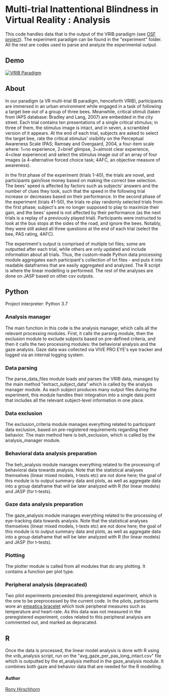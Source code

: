 # Multi-trial Inattentional Blindness in Virtual Reality : Analysis

This code handles data that is the output of the VRIB paradigm (see [OSF project](https://osf.io/648bp/?view_only=c0993dfb69a9473e95f78a76627735c5)). 
The experiment paradigm can be found in the "experiment" folder. All the rest are codes used to parse and analyze the experimental output.

## Demo

[![VRIB Paradigm](http://img.youtube.com/vi/koUr8d4qlR4/0.jpg)](https://youtu.be/koUr8d4qlR4 "Multi-trial Inattentional Blindness in Virtual Reality")

## About

In our paradigm (a VR multi-trial IB paradigm, henceforth VRIB), participants are immersed in an urban environment while engaged in a task of following a target bee out of a group of three bees. 
Meanwhile, critical stimuli (taken from IAPS database: Bradley and Lang, 2007) are embedded in the city street. 
Each trial contains ten presentations of a single critical stimulus; in three of them, the stimulus image is intact, and in seven, a scrambled version of it appears. 
At the end of each trial, subjects are asked to select the target bee, rate the critical stimulus’ visibility on the Perceptual Awareness Scale (PAS; Ramsøy and Overgaard, 2004, a four-item scale where: 1=no experience, 2=brief glimpse, 3=almost clear experience, 4=clear experience) and select the stimulus image out of an array of four images (a 4-alternative forced choice task; 4AFC, an objective measure of awareness). 

In the first phase of the experiment (trials 1-40), the trials are novel, and participants gain/lose money based on making the correct bee selection. The bees' speed is affected by factors such as subjects' answers and the number of clues they took, such that the speed in the following trial increase or decreases based on their performance. 
In the second phase of the experiment (trials 41-50), the trials re-play randomly selected trials from the first phase; subject's are no longer supposed to play to maximize their gain, and the bees' speed is not affected by their performance (as the next trials is a replay of a previously played trial). Participants were instructed to look at the bus stops at the sides of the road, and ignore the bees. Notably, they were still asked all three questions at the end of each trial (select the bee, PAS rating, 4AFC). 

The experiment's output is comprised of multiple txt files; some are outputted after each trial, while others are only updated and include information about all trials. 
Thus, the custom-made Python data processing module aggregates each participant's collection of txt files - and puts it into readable dataframes that are easily aggregated and analyzed. The R script is where the linear modelling is performed. The rest of the analyses are done on JASP based on other csv outputs. 

## Python 

Project interpreter: Python 3.7

### Analysis manager
The main function in this code is the analysis manager, which calls all the relevant processing modules. First, it calls the parsing module, then the exclusion module to exclude subjects based on pre-defined criteria, and then it calls the two processing modules: the behavioral analysis and the gaze analysis. 
Gaze data was collected via VIVE PRO EYE's eye tracker and logged via an internal logging system. 

### Data parsing
The parse_data_files module loads and parses the VRIB data, managed by the main method "extract_subject_data" which is called by the analysis manager module. As each subject produces many output files during the experiment, this module handles their integration into a single data point that includes all the relevant subject-level information in one place. 

### Data exclusion
The exclusion_criteria module manages everything related to participant data exclusion, based on pre-registered requirements regarding their behavior. The main method here is beh_exclusion, which is called by the analysis_manager module. 

### Behavioral data analysis preparation
The beh_analysis module manages everything related to the processing of behavioral data towards analysis. 
Note that the statistical analyses themselves (linear mixed models, t-tests etc) are not done here; the goal of this module is to output summary data and plots, as well as aggregate data into a group dataframe that will be later analyzed with R (for linear models) and JASP (for t-tests). 

### Gaze data analysis preparation
The gaze_analysis module manages everything related to the processing of eye-tracking data towards analysis. 
Note that the statistical analyses themselves (linear mixed models, t-tests etc) are not done here; the goal of this module is to output summary data and plots, as well as aggregate data into a group dataframe that will be later analyzed with R (for linear models) and JASP (for t-tests). 

### Plotting
The plotter module is called from all modules that do any plotting. It contains a function per plot type. 

### Peripheral analysis (depracated)
Two pilot experiments preceeded this preregistered experiment, which is the one to be preprocessed by the current code. In the pilots, participants wore an [empatica bracelet](https://www.empatica.com/) which took peripheral measures such as temperature and heart-rate. As this data was not measured in the preregistered experiment, codes related to this peripheral analysis are commented out, and marked as depracated.

## R
Once the data is processed, the linear model analysis is done with R using the vrib_analysis script, run on the "avg_gaze_per_pas_long_intact.csv" file which is outputted by the et_analysis method in the gaze_analysis module. It combines both gaze and behavior data that are needed for the R modelling. 

#### Author
[Rony Hirschhorn](https://github.com/RonyHirsch/)
